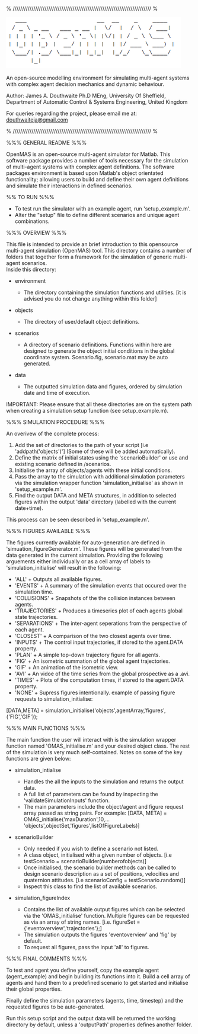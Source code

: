 % ////////////////////////////////////////////////////////////////////////// %

<img src="environment/assets/logo.PNG">

An open-source modelling environment for simulating multi-agent systems with 
complex agent decision mechanics and dynamic behaviour.

Author:	
James A. Douthwaite Ph.D MEng,
University Of Sheffield,
Department of Automatic Control & Systems Engineering,
United Kingdom

For queries regarding the project, please email me at: douthwaiteja@gmail.com

% ////////////////////////////////////////////////////////////////////////// %
 
%%% GENERAL README %%%

OpenMAS is an open-source multi-agent simulator for Matlab. This software package provides a number of tools necessary for the simulation of multi-agent systems with complex agent definitions. The software packages environment is based upon Matlab's object orientated functionality; allowing users to build and define their own agent definitions and simulate their interactions in defined scenarios.

%% TO RUN %%%

- To test run the simulator with an example agent, run 'setup_example.m'.
- Alter the "setup" file to define different scenarios and unique agent combinations.

%%% OVERVIEW %%%

This file is intended to provide an brief introduction to this opensource multi-agent
simulation (OpenMAS) tool. This directory contains a number of folders that 
together form a framework for the simulation of generic multi-agent scenarios.  
Inside this directory:

- environment 
	+ The directory containing the simulation functions and utilities.
		[it is advised you do not change anything within this folder]

- objects   
	+ The directory of user/default object definitions.

- scenarios 
	+ A directory of scenario definitions. Functions within here are 
	  designed to generate the object initial conditions in the global
	  coordinate system. Scenario.fig, scenario.mat may be auto generated.
- data 
	+ The outputted simulation data and figures, ordered by simulation date 
	 and time of execution.

IMPORTANT: Please ensure that all these directories are on the system path when 
	   creating a simulation setup function (see setup_example.m).

%%% SIMULATION PROCEDURE %%%

An overivew of the complete process:
1. Add the set of directories to the path of your script [i.e 'addpath('objects')'] 
	(Some of these will be added automatically).
2. Define the matrix of initial states using the 'scenarioBuilder' or use and existing 
		scenario defined in /scenarios.
3. Initialise the array of objects/agents with these initial conditions.
4. Pass the array to the simulation with additional simulation parameters via the
   simulation wrapper function 'simulation_initialise' as shown in 'setup_example.m'.
5. Find the output DATA and META structures, in addition to selected figures within 
   the output 'data' directory (labelled with the current date+time).

This process can be seen described in 'setup_example.m'.

%%% FIGURES AVAILABLE %%%

The figures currently available for auto-generation are defined in 
'simuation_figureGenerator.m'. These figures will be generated from the data generated
in the current simulation. Providing the following arguements either individually or 
as a cell array of labels to 'simulation_initialise' will result in the following:

- 'ALL' 			+ Outputs all available figures.
- 'EVENTS' 			+ A summary of the simulation events that occured over the 
					  simulation time.
- 'COLLISIONS'   	+ Snapshots of the the collision instances between agents.
- 'TRAJECTORIES' 	+ Produces a timeseries plot of each agents global state trajectories.
- 'SEPARATIONS'  	+ The inter-agent seperations from the perspective of each agent.
- 'CLOSEST'		 	+ A comparison of the two closest agents over time.
- 'INPUTS'			+ The control input trajectories, if stored to the agent.DATA property.
- 'PLAN'			+ A simple top-down trajectory figure for all agents.
- 'FIG'		 		+ An isometric summation of the global agent trajectories.
- 'GIF'				+ An animation of the isometric view.
- 'AVI'				+ An vidoe of the time series from the global prospective as a .avi.
- 'TIMES'			+ Plots of the computation times, if stored to the agent.DATA property.
- 'NONE'			+ Supress figures intentionally.
example of passing figure requests to simulation_initialise:

[DATA,META] = simulation_initialise('objects',agentArray,'figures',{'FIG','GIF'});

%%% MAIN FUNCTIONS %%%

The main function the user will interact with is the simulation wrapper function
named 'OMAS_initialise.m' and your desired object class. The rest of the 
simulation is very much self-contained. Notes on some of the key functions are given
below:

- simulation_intialise 
	+ Handles the all the inputs to the simulation and returns 
		the output data.
	+ A full list of parameters can be found by inspecting the
		'validateSimulationInputs' function. 
	+ The main parameters include the object/agent and figure 
		request array passed as string pairs. For example:
		[DATA, META] = OMAS_initialise('maxDuration',10,...
				       'objects',objectSet,'figures',listOfFigureLabels)]	 

- scenarioBuilder 
	+ Only needed if you wish to define a scenario not listed.
	+ A class object, initialised with a given number of objects. 
		[i.e testScenario = scenarioBuilder(numberofobjects)]
	+ Once initialised, the scenario builder methods can be called to
		design scenario description as a set of positions, velocities 
		and quaternion attitudes.
		[i.e scenarioConfig = testScenario.random()]
	+ Inspect this class to find the list of available scenarios.

- simulation_figureIndex 
	+ Contains the list of available output figures which can be
		selected via the 'OMAS_initialise' function. Multiple
		figures can be requested as via an array of string names.
		[i.e. figureSet = {'eventoverview','trajectories'};]
	+ The simulation outputs the figures 'eventoverview' and 'fig' 
		by default.
	+ To request all figures, pass the input 'all' to figures.

%%% FINAL COMMENTS %%%

To test and agent you define yourself, copy the example agent (agent_example) and 
begin building its functions into it. Build a cell array of agents and hand them to
a predefined scenario to get started and initialise their global properties. 

Finally define the simulation parameters (agents, time, timestep) and the requested
figures to be auto-generated.

Run this setup script and the output data will be returned the working directory by
default, unless a 'outputPath' properties defines another folder.